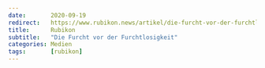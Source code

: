 ```yaml
---
date:       2020-09-19
redirect:   https://www.rubikon.news/artikel/die-furcht-vor-der-furchtlosigkeit
title:      Rubikon
subtitle:   "Die Furcht vor der Furchtlosigkeit"
categories: Medien
tags:       [rubikon]
---
```


